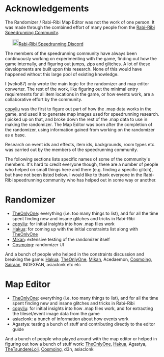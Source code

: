 # Acknowledgements

The Randomizer / Rabi-Ribi Map Editor was not the work of one person. It was made through the combined effort of many people from the [Rabi-Ribi Speedrunning Community](http://www.speedrun.com/rabiribi).

&nbsp;&nbsp;&nbsp;&nbsp;&nbsp;&nbsp;<a href="https://discord.gg/dDfpNAr"><img src="https://discordapp.com/assets/f8389ca1a741a115313bede9ac02e2c0.svg" height="20">Rabi-Ribi Speedrunning Discord</a>


The members of the speedrunning community have always been continuously working on experimenting with the game, finding out how the game internally, and figuring out jumps, zips and glitches. A lot of these developments are built upon this research. None of this would have happened without this large pool of existing knowledge.

I (wcko87) only wrote the main logic for the randomizer and map editor converter. The rest of the work, like figuring out the minimal entry requirements for all item locations in the game, or how events work, are a collaborative effort by the community.

[copyliu](https://github.com/copyliu) was the first to figure out part of how the .map data works in the game, and used it to generate map images used for speedrunning research. I picked up on that, and broke down the rest of the .map data to use in making the randomizer. The Map Editor was born after the completion of the randomizer, using information gained from working on the randomizer as a base.

Research on event ids and effects, item ids, backgrounds, room types etc. was carried out by the members of the speedrunning community.

The following sections lists specific names of some of the community's members. It's hard to credit everyone though, there are a number of people who helped on small things here and there (e.g. finding a specific glitch), but have not been listed below. I would like to thank everyone in the Rabi-Ribi speedrunning community who has helped out in some way or another.

# Randomizer
- [TheOnlyOne](https://www.twitch.tv/theonly0/): everything (i.e. too many things to list), and for all the time spent finding new and insane glitches and tricks in Rabi-Ribi
- [copyliu](https://github.com/copyliu): for initial insights into how .map files work
- [Hakua](http://azurehakua.moe): for coming up with the initial constraints list along with [TheOnlyOne](https://www.twitch.tv/theonly0/)
- [Mikan](https://www.twitch.tv/mikansbox): extensive testing of the randomizer itself
- [Cosmoing](https://www.twitch.tv/cosmoing): randomizer UI

And a bunch of people who helped in the constraints discussion and breaking the game: [Hakua](http://azurehakua.moe), [TheOnlyOne](https://www.twitch.tv/theonly0/), [Mikan](https://www.twitch.tv/mikansbox), Acedaemon, [Cosmoing](https://www.twitch.tv/cosmoing), [Sairaan](https://www.twitch.tv/sairaan), INDEXFAN, asiaclonk etc etc

# Map Editor
- [TheOnlyOne](https://www.twitch.tv/theonly0/): everything (i.e. too many things to list), and for all the time spent finding new and insane glitches and tricks in Rabi-Ribi
- [copyliu](https://github.com/copyliu): for initial insights into how .map files work, and for extracting the tileset/event image data from the game
- asiaclonk: a bunch of information about how events work
- Agastya: testing a bunch of stuff and contributing directly to the editor guide

And a bunch of people who played around with the map editor or helped in figuring out how a bunch of stuff work: [TheOnlyOne](https://www.twitch.tv/theonly0/), [Hakua](http://azurehakua.moe), Agastya, [TheTsundereLoli](https://www.youtube.com/user/chocoboeater1/), [Cosmoing](https://www.twitch.tv/cosmoing), d3n, asiaclonk
